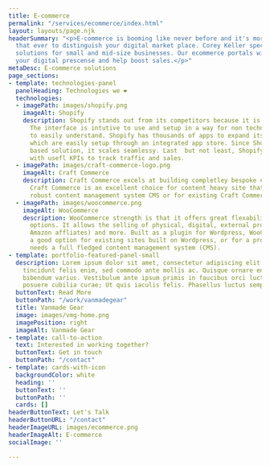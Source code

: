 ```yaml
---
title: E-commerce
permalink: "/services/ecommerce/index.html"
layout: layouts/page.njk
headerSummary: "<p>E-commerce is booming like never before and it's more important
  that ever to distinguish your digital market place. Corey Keller specializes in e-commerce
  solutions for small and mid-size businesses. Our ecommerce portals will improve
  your digital prescense and help boost sales.</p>"
metaDesc: E-commerce solutions
page_sections:
- template: technologies-panel
  panelHeading: Technologies we ❤️
  technologies:
  - imagePath: images/shopify.png
    imageAlt: Shopify
    description: Shopify stands out from its competitors because it is user friendly.
      The interface is intutive to use and setup in a way for non technical users
      to easily understand. Shopify has thousands of apps to expand its functionality
      which are easily setup through an integrated app store. Since Shopify is a cloud
      based solution, it scales seamlessy. Last  but not least, Shopify provides you
      with usefl KPIs to track traffic and sales.
  - imagePath: images/craft-commerce-logo.png
    imageAlt: Craft Commerce
    description: Craft Commerce excels at building completley bespoke eCommerce websites.
      Craft Commerce is an excellent choice for content heavy site that need a more
      robust content management system CMS or for existing Craft Commerce sites.
  - imagePath: images/woocommerce.png
    imageAlt: WooCommerce
    description: WooCommerce strength is that it offers great flexability and customization
      options. It allows the selling of physical, digital, external products (e.g
      Amazon affliates) and more. Built as a plugin for Wordpress, WooCommerce is
      a good option for existing sites built on Wordpress, or for a project which
      needs a full fledged content management system (CMS).
- template: portfolio-featured-panel-small
  description: Lorem ipsum dolor sit amet, consectetur adipiscing elit. Pellentesque
    tincidunt felis enim, sed commodo ante mollis ac. Quisque ornare enim nec urna
    bibendum varius. Vestibulum ante ipsum primis in faucibus orci luctus et ultrices
    posuere cubilia curae; Ut quis iaculis felis. Phasellus luctus semper velit.
  buttonText: Read More
  buttonPath: "/work/vanmadegear"
  title: Vanmade Gear
  image: images/vmg-home.png
  imagePosition: right
  imageAlt: Vanmade Gear
- template: call-to-action
  text: Interested in working together?
  buttonText: Get in touch
  buttonPath: "/contact"
- template: cards-with-icon
  backgroundColor: white
  heading: ''
  buttonText: ''
  buttonPath: ''
  cards: []
headerButtonText: Let's Talk
headerButtonURL: "/contact"
headerImageURL: images/ecommerce.png
headerImageAlt: E-commerce
socialImage: ''

---
```

